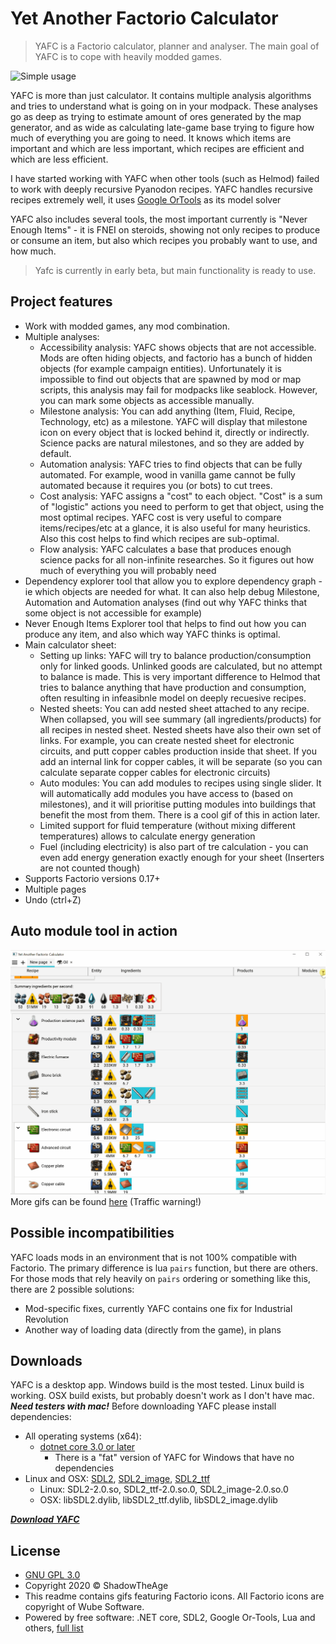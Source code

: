 # Yet Another Factorio Calculator

> YAFC is a Factorio calculator, planner and analyser. The main goal of YAFC is to cope with heavily modded games.

![Simple usage](/Docs/Media/Main.gif)

YAFC is more than just calculator. It contains multiple analysis algorithms and tries to understand what is going on in your modpack. These analyses go as deep as trying to estimate amount of ores generated by the map generator, and as wide as calculating late-game base trying to figure how much of everything you are going to need. It knows which items are important and which are less important, which recipes are efficient and which are less efficient.

I have started working with YAFC when other tools (such as Helmod) failed to work with deeply recursive Pyanodon recipes. YAFC handles recursive recipes extremely well, it uses [Google OrTools](https://developers.google.com/optimization) as its model solver

YAFC also includes several tools, the most important currently is "Never Enough Items" - it is FNEI on steroids, showing not only recipes to produce or consume an item, but also which recipes you probably want to use, and how much.

> Yafc is currently in early beta, but main functionality is ready to use.

## Project features
- Work with modded games, any mod combination. 
- Multiple analyses:
    - Accessibility analysis: YAFC shows objects that are not accessible. Mods are often hiding objects, and factorio has a bunch of hidden objects (for example campaign entities). Unfortunately it is impossible to find out objects that are spawned by mod or map scripts, this analysis may fail for modpacks like seablock. However, you can mark some objects as accessible manually.
    - Milestone analysis: You can add anything (Item, Fluid, Recipe, Technology, etc) as a milestone. YAFC will display that milestone icon on every object that is locked behind it, directly or indirectly. Science packs are natural milestones, and so they are added by default.
    - Automation analysis: YAFC tries to find objects that can be fully automated. For example, wood in vanilla game cannot be fully automated because it requires you (or bots) to cut trees.
    - Cost analysis: YAFC assigns a "cost" to each object. "Cost" is a sum of "logistic" actions you need to perform to get that object, using the most optimal recipes. YAFC cost is very useful to compare items/recipes/etc at a glance, it is also useful for many heuristics. Also this cost helps to find which recipes are sub-optimal.
    - Flow analysis: YAFC calculates a base that produces enough science packs for all non-infinite researches. So it figures out how much of everything you will probably need
- Dependency explorer tool that allow you to explore dependency graph - ie which objects are needed for what. It can also help debug Milestone, Automation and Automation analyses (find out why YAFC thinks that some object is not accessible for example)
- Never Enough Items Explorer tool that helps to find out how you can produce any item, and also which way YAFC thinks is optimal.
- Main calculator sheet:
    - Setting up links: YAFC will try to balance production/consumption only for linked goods. Unlinked goods are calculated, but no attempt to balance is made. This is very important difference to Helmod that tries to balance anything that have production and consumption, often resulting in infeasibnle model on deeply recuesive recipes.
    - Nested sheets: You can add nested sheet attached to any recipe. When collapsed, you will see summary (all ingredients/products) for all recipes in nested sheet. Nested sheets have also their own set of links. For example, you can create nested sheet for electronic circuits, and putt copper cables production inside that sheet. If you add an internal link for copper cables, it will be separate (so you can calculate separate copper cables for electronic circuits)
    - Auto modules: You can add modules to recipes using single slider. It will automatically add modules you have access to (based on milestones), and it will prioritise putting modules into buildings that benefit the most from them. There is a cool gif of this in action later.
    - Limited support for fluid temperature (without mixing different temperatures) allows to calculate energy generation
    - Fuel (including electricity) is also part of tre calculation - you can even add energy generation exactly enough for your sheet (Inserters are not counted though)
- Supports Factorio versions 0.17+
- Multiple pages
- Undo (ctrl+Z)

## Auto module tool in action
![Auto module tool in action](/Docs/Media/AutoModules.gif)
More gifs can be found [here](/Docs/Gifs.md) (Traffic warning!)

## Possible incompatibilities

YAFC loads mods in an environment that is not 100% compatible with Factorio. The primary difference is lua `pairs` function, but there are others. For those mods that rely heavily on `pairs` ordering or something like this, there are 2 possible solutions:
- Mod-specific fixes, currently YAFC contains one fix for Industrial Revolution
- Another way of loading data (directly from the game), in plans

## Downloads

YAFC is a desktop app. Windows build is the most tested. Linux build is working. OSX build exists, but probably doesn't work as I don't have mac. ***Need testers with mac!***
Before downloading YAFC please install dependencies:
- All operating systems (x64):
    - [dotnet core 3.0 or later](https://dotnet.microsoft.com/download)
	    - There is a "fat" version of YAFC for Windows that have no dependencies
- Linux and OSX: [SDL2](https://www.libsdl.org/download-2.0.php), [SDL2_image](https://www.libsdl.org/projects/SDL_image/), [SDL2_ttf](https://www.libsdl.org/projects/SDL_ttf/)
    - Linux: SDL2-2.0.so, SDL2_ttf-2.0.so.0, SDL2_image-2.0.so.0
	- OSX: libSDL2.dylib, libSDL2_ttf.dylib, libSDL2_image.dylib
	
***[Download YAFC](https://github.com/ShadowTheAge/yafc/releases)***	

## License
- [GNU GPL 3.0](/LICENSE)
- Copyright 2020 © ShadowTheAge
- This readme contains gifs featuring Factorio icons. All Factorio icons are copyright of Wube Software.
- Powered by free software: .NET core, SDL2, Google Or-Tools, Lua and others, [full list](/licenses.txt)
